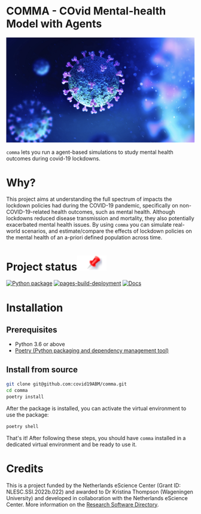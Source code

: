 # COMMA - **CO**vid **M**ental-health **M**odel with **A**gents 

<div align="center">
<img src="docs/img/avatar_comma.png">
</div>

`comma` lets you run a agent-based simulations to study mental health outcomes during covid-19 lockdowns. 

# Why?
This project aims at understanding the full spectrum of impacts the lockdown policies had during the COVID-19 pandemic, specifically on non-COVID-19-related health outcomes, such as mental health. Although lockdowns reduced disease transmission and mortality, they also potentially exacerbated mental health issues. By using `comma` you can simulate real-world scenarios, and estimate/compare the effects of lockdown policies on the mental health of an a-priori defined population across time.

# Project status[![](https://raw.githubusercontent.com/covid19ABM/comma/main/docs/img/pin.svg)](#project-status)
[![Python package](https://github.com/covid19ABM/comma/actions/workflows/python-package.yml/badge.svg)](https://github.com/covid19ABM/comma/actions/workflows/python-package.yml) 
[![pages-build-deployment](https://github.com/covid19ABM/comma/actions/workflows/pages/pages-build-deployment/badge.svg)](https://github.com/covid19ABM/comma/actions/workflows/pages/pages-build-deployment)
[![Docs](https://github.com/covid19ABM/comma/actions/workflows/documentation.yaml/badge.svg)](https://github.com/covid19ABM/comma/actions/workflows/documentation.yaml)

# Installation

## Prerequisites
- Python 3.6 or above 
- [Poetry (Python packaging and dependency management tool)](https://python-poetry.org/docs/#installation)

## Install from source

```bash
git clone git@github.com:covid19ABM/comma.git
cd comma
poetry install
```

After the package is installed, you can activate the virtual environment to use the package:
```bash
poetry shell
```

That's it! After following these steps, you should have `comma` installed in a dedicated virtual environment and be ready to use it.

# Credits
This is a project funded by the Netherlands eScience Center (Grant ID: NLESC.SSI.2022b.022) and awarded to Dr Kristina Thompson (Wageningen University) and developed in collaboration with the Netherlands eScience Center. More information on the [Research Software Directory](https://research-software-directory.org/projects/covid-19-mitigation-policies).
